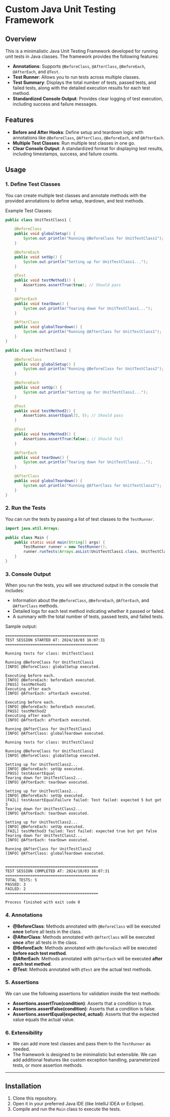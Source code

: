 # Custom Java Unit Testing Framework

## Overview

This is a minimalistic Java Unit Testing Framework developed for running unit tests in Java classes. The framework provides the following features:
- **Annotations**: Supports `@BeforeClass`, `@AfterClass`, `@BeforeEach`, `@AfterEach`, and `@Test`.
- **Test Runner**: Allows you to run tests across multiple classes.
- **Test Summary**: Displays the total number of tests, passed tests, and failed tests, along with the detailed execution results for each test method.
- **Standardized Console Output**: Provides clear logging of test execution, including success and failure messages.

## Features

- **Before and After Hooks**: Define setup and teardown logic with annotations like `@BeforeClass`, `@AfterClass`, `@BeforeEach`, and `@AfterEach`.
- **Multiple Test Classes**: Run multiple test classes in one go.
- **Clear Console Output**: A standardized format for displaying test results, including timestamps, success, and failure counts.

## Usage

### 1. Define Test Classes

You can create multiple test classes and annotate methods with the provided annotations to define setup, teardown, and test methods.

Example Test Classes:

```java
public class UnitTestClass1 {

    @BeforeClass
    public void globalSetup() {
        System.out.println("Running @BeforeClass for UnitTestClass1");
    }

    @BeforeEach
    public void setUp() {
        System.out.println("Setting up for UnitTestClass1...");
    }

    @Test
    public void testMethod1() {
        Assertions.assertTrue(true); // Should pass
    }

    @AfterEach
    public void tearDown() {
        System.out.println("Tearing down for UnitTestClass1...");
    }

    @AfterClass
    public void globalTeardown() {
        System.out.println("Running @AfterClass for UnitTestClass1");
    }
}

public class UnitTestClass2 {

    @BeforeClass
    public void globalSetup() {
        System.out.println("Running @BeforeClass for UnitTestClass2");
    }

    @BeforeEach
    public void setUp() {
        System.out.println("Setting up for UnitTestClass2...");
    }

    @Test
    public void testMethod2() {
        Assertions.assertEqual(5, 5); // Should pass
    }

    @Test
    public void testMethod3() {
        Assertions.assertTrue(false); // Should fail
    }

    @AfterEach
    public void tearDown() {
        System.out.println("Tearing down for UnitTestClass2...");
    }

    @AfterClass
    public void globalTeardown() {
        System.out.println("Running @AfterClass for UnitTestClass2");
    }
}
```

### 2. Run the Tests

You can run the tests by passing a list of test classes to the `TestRunner`.

```java
import java.util.Arrays;

public class Main {
    public static void main(String[] args) {
        TestRunner runner = new TestRunner();
        runner.runTests(Arrays.asList(UnitTestClass1.class, UnitTestClass2.class));
    }
}
```

### 3. Console Output

When you run the tests, you will see structured output in the console that includes:
- Information about the `@BeforeClass`, `@BeforeEach`, `@AfterEach`, and `@AfterClass` methods.
- Detailed logs for each test method indicating whether it passed or failed.
- A summary with the total number of tests, passed tests, and failed tests.

Sample output:

``` 
=========================================
TEST SESSION STARTED AT: 2024/10/03 16:07:31
=========================================

Running tests for class: UnitTestClass1

Running @BeforeClass for UnitTestClass1
[INFO] @BeforeClass: globalSetup executed.

Executing before each.
[INFO] @BeforeEach: beforeEach executed.
[PASS] testMethod1
Executing after each
[INFO] @AfterEach: afterEach executed.

Executing before each.
[INFO] @BeforeEach: beforeEach executed.
[PASS] testMethod2
Executing after each
[INFO] @AfterEach: afterEach executed.

Running @AfterClass for UnitTestClass1
[INFO] @AfterClass: globalTeardown executed.

Running tests for class: UnitTestClass2

Running @BeforeClass for UnitTestClass2
[INFO] @BeforeClass: globalSetup executed.

Setting up for UnitTestClass2...
[INFO] @BeforeEach: setUp executed.
[PASS] testAssertEqual
Tearing down for UnitTestClass2...
[INFO] @AfterEach: tearDown executed.

Setting up for UnitTestClass2...
[INFO] @BeforeEach: setUp executed.
[FAIL] testAssertEqualFailure failed: Test failed: expected 5 but got 3
Tearing down for UnitTestClass2...
[INFO] @AfterEach: tearDown executed.

Setting up for UnitTestClass2...
[INFO] @BeforeEach: setUp executed.
[FAIL] testMethod3 failed: Test failed: expected true but got false
Tearing down for UnitTestClass2...
[INFO] @AfterEach: tearDown executed.

Running @AfterClass for UnitTestClass2
[INFO] @AfterClass: globalTeardown executed.


=========================================
TEST SESSION COMPLETED AT: 2024/10/03 16:07:31
=========================================
TOTAL TESTS: 5
PASSED: 3
FAILED: 2
=========================================

Process finished with exit code 0

```

### 4. Annotations

- **@BeforeClass**: Methods annotated with `@BeforeClass` will be executed **once** before all tests in the class.
- **@AfterClass**: Methods annotated with `@AfterClass` will be executed **once** after all tests in the class.
- **@BeforeEach**: Methods annotated with `@BeforeEach` will be executed **before each test method**.
- **@AfterEach**: Methods annotated with `@AfterEach` will be executed **after each test method**.
- **@Test**: Methods annotated with `@Test` are the actual test methods.

### 5. Assertions

We can use the following assertions for validation inside the test methods:
- **Assertions.assertTrue(condition)**: Asserts that a condition is true.
- **Assertions.assertFalse(condition)**: Asserts that a condition is false.
- **Assertions.assertEqual(expected, actual)**: Asserts that the expected value equals the actual value.

### 6. Extensibility

- We can add more test classes and pass them to the `TestRunner` as needed.
- The framework is designed to be minimalistic but extensible. We can add additional features like custom exception handling, parameterized tests, or more assertion methods.

---

## Installation

1. Clone this repository.
2. Open it in your preferred Java IDE (like IntelliJ IDEA or Eclipse).
3. Compile and run the `Main` class to execute the tests.